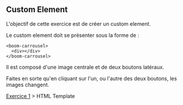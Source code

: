 ## Custom Element

L'objectif de cette exercice est de créer un custom element.

Le custom element doit se présenter sous la forme de :

```
<boom-carrousel>
  <div></div>
</boom-carrousel>
```

Il est composé d'une image centrale et de deux boutons latéraux.

Faites en sorte qu'en cliquant sur l'un, ou l'autre des deux boutons, les images changent.

[Exercice 1](html_template.md) > HTML Template
